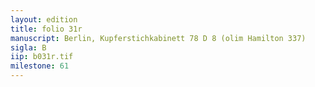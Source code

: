 ```yaml
---
layout: edition
title: folio 31r
manuscript: Berlin, Kupferstichkabinett 78 D 8 (olim Hamilton 337)
sigla: B
iip: b031r.tif
milestone: 61
---
```


